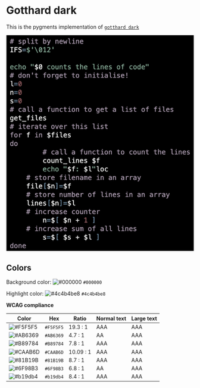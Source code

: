 # Gotthard dark

This is the pygments implementation of [`gotthard dark`](https://github.com/janbiasi/vscode-gotthard-theme/)

![Screenshot of gotthard dark accessibility theme in a bash script](./images/gotthard-dark.png)

## Colors

Background color: ![#000000](https://via.placeholder.com/20/000000/000000.png) `#000000`

Highlight color: ![#4c4b4be8](https://via.placeholder.com/20/4c4b4be8/4c4b4be8.png) `#4c4b4be8`

**WCAG compliance**

| Color | Hex | Ratio | Normal text | Large text |
| ----- | --- | ----- | ----------- | ---------- |
| ![#F5F5F5](https://via.placeholder.com/20/F5F5F5/F5F5F5.png) | `#F5F5F5` | 19.3 : 1 | AAA | AAA |
| ![#AB6369](https://via.placeholder.com/20/AB6369/AB6369.png) | `#AB6369` | 4.7 : 1 | AA | AAA |
| ![#B89784](https://via.placeholder.com/20/B89784/B89784.png) | `#B89784` | 7.8 : 1 | AAA | AAA |
| ![#CAAB6D](https://via.placeholder.com/20/CAAB6D/CAAB6D.png) | `#CAAB6D` | 10.09 : 1 | AAA | AAA |
| ![#81B19B](https://via.placeholder.com/20/81B19B/81B19B.png) | `#81B19B` | 8.7 : 1 | AAA | AAA |
| ![#6F98B3](https://via.placeholder.com/20/6F98B3/6F98B3.png) | `#6F98B3` | 6.8 : 1 | AA | AAA |
| ![#b19db4](https://via.placeholder.com/20/b19db4/b19db4.png) | `#b19db4` | 8.4 : 1 | AAA | AAA |
